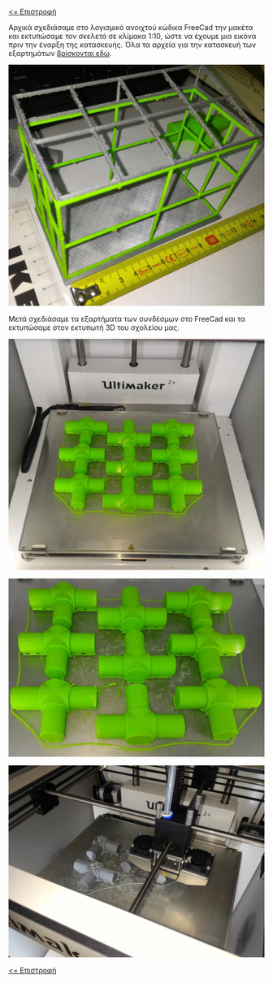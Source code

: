 <a href="../README.md"><= Επιστροφή</a><br>

<p>Αρχικά σχεδιάσαμε στο λογισμικό ανοιχτού κώδικα FreeCad την μακέτα και εκτυπώσαμε τον σκελετό σε κλίμακα 1:10, ώστε να έχουμε μια εικόνα πριν την έναρξη της κατασκευής. Όλα τα αρχεία για την κατασκευή των εξαρτημάτων <a href="../CAD">βρίσκονται εδώ</a>.</p>
  <p align="center"><img src="../resources/images/frame_arxiko.jpg" width="600"></p>
<p>Μετά σχεδιάσαμε τα εξαρτήματα των συνδέσμων στο FreeCad και τα εκτυπώσαμε στον εκτυπωτή 3D του σχολείου μας.</p>
  <p align="center"><img src="../resources/images/3d_parts1.jpg" width="600"></p>
  <p align="center"><img src="../resources/images/3d_parts2.jpg" width="600"></p>
  <p align="center"><img src="../resources/images/3d_parts3.jpg" width="600"></p>
  <a href="../README.md"><= Επιστροφή</a><br>
